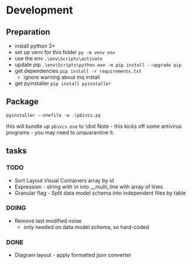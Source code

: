 # Development

## Preparation

* install python 3+
* set up venv for this folder ```py -m venv env```
* use the env ```.\env\Scripts\activate```
* update pip ```.\env\Scripts\python.exe -m pip install --upgrade pip```
* get dependencies ```pip install -r requirements.txt```
  * ignore warning about mq install
* get pyinstaller ```pip install pyinstaller```

## Package

```pyinstaller --onefile -w .\pbivcs.py```

this will bundle up ```pbivcs.exe``` to \dist
Note - this kicks off some antivirus programs - you may need to unquarantine it.

## tasks

### TODO

* Sort Layout Visual Containers array by id
* Expression - string with \n into __multi_line with array of lines
* Granular flag - Split data model schema into independent files by table


### DOING

* Remove last modified noise
  * only needed on data model schema, so hard-coded

### DONE

* Diagram layout - apply formatted json converter
